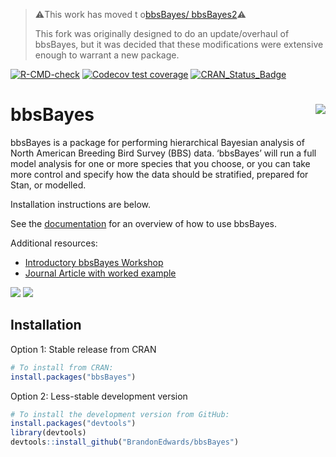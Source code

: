 
> ⚠️This work has moved t o[bbsBayes/ bbsBayes2](https://github.com/bbsBayes/bbsBayes2)⚠️
> 
> This fork was originally designed to do an update/overhaul of bbsBayes, but
> it was decided that these modifications were extensive enough to warrant a new
> package.





<!-- badges: start -->




[![R-CMD-check](https://github.com/steffilazerte/bbsBayes/actions/workflows/R-CMD-check.yaml/badge.svg)](https://github.com/steffilazerte/bbsBayes/actions/workflows/R-CMD-check.yaml)
[![Codecov test
coverage](https://codecov.io/gh/steffilazerte/bbsBayes/branch/master/graph/badge.svg)](https://app.codecov.io/gh/steffilazerte/bbsBayes?branch=master)
[![CRAN_Status_Badge](http://www.r-pkg.org/badges/version/bbsBayes)](https://cran.r-project.org/package=bbsBayes)
<!-- badges: end -->

# bbsBayes <img src="man/figures/logo.png" align="right"/>

bbsBayes is a package for performing hierarchical Bayesian analysis of
North American Breeding Bird Survey (BBS) data. ‘bbsBayes’ will run a
full model analysis for one or more species that you choose, or you can
take more control and specify how the data should be stratified,
prepared for Stan, or modelled.

Installation instructions are below.

See the [documentation](https://steffilazerte.ca/bbsBayes) for an
overview of how to use bbsBayes.

Additional resources:

- [Introductory bbsBayes
  Workshop](https://github.com/AdamCSmithCWS/bbsBayes_Intro_Workshop)
- [Journal Article with worked
  example](https://doi.org/10.5334/jors.329)

<img src="man/figures/BARS_Continental_Trajectory.png"/>
<img src="man/figures/BARS_trendmap.png"/>

## Installation

Option 1: Stable release from CRAN

``` r
# To install from CRAN:
install.packages("bbsBayes")
```

Option 2: Less-stable development version

``` r
# To install the development version from GitHub:
install.packages("devtools")
library(devtools)
devtools::install_github("BrandonEdwards/bbsBayes")
```
